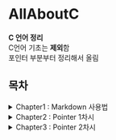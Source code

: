 # AllAboutC
__C 언어 정리__<br>
C언어 기초는 **제외**함<br>
포인터 부분부터 정리해서 올림

## 목차
<details><summary>
Chapter1 : Markdown 사용법
</summary><div markdown="1">

- 제목
- 강조
- 리스트
- 링크
- 이미지
- 줄바꿈
- 코드 강조
- 표
- 인용문
</div></details>
<details><summary>
Chapter2 : Pointer 1차시
</summary><div markdown="1">

- 포인터란?
- 포인터 변수
    - 주소 연산자 &
    - 역참조 연산자 *
    - 포인터 변수의 크기
- void형 포인터
- 포인터 연산
- 포인터와 함수
</div></details>
<details><summary>
Chapter3 : Pointer 2차시
</summary><div markdown="1">

- 포인터와 배열
- 배열을 매개변수로 갖는 함수
- 문자열 포인터와 문자 배열의 차이점
- 동적 메모리 할당
</div></details>
